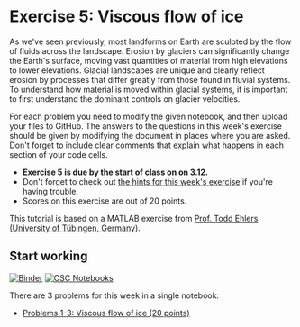 # Exercise 5: Viscous flow of ice

As we've seen previously, most landforms on Earth are sculpted by the flow of fluids across the landscape.
Erosion by glaciers can significantly change the Earth's surface, moving vast quantities of material from high elevations to lower elevations.
Glacial landscapes are unique and clearly reflect erosion by processes that differ greatly from those found in fluvial systems.
To understand how material is moved within glacial systems, it is important to first understand the dominant controls on glacier velocities.

For each problem you need to modify the given notebook, and then upload your files to GitHub.
The answers to the questions in this week's exercise should be given by modifying the document in places where you are asked.
Don't forget to include clear comments that explain what happens in each section of your code cells.

- **Exercise 5 is due by the start of class on on 3.12.**
- Don't forget to check out [the hints for this week's exercise](https://introqg.github.io/qg/lessons/L5/exercise-5.html) if you're having trouble.
- Scores on this exercise are out of 20 points.

This tutorial is based on a MATLAB exercise from [Prof. Todd Ehlers (University of Tübingen, Germany)](http://www.geo.uni-tuebingen.de/?id=2183).

## Start working

[![Binder](https://mybinder.org/badge.svg)](https://mybinder.org/v2/gh/introqg/notebooks/master?urlpath=lab)
[![CSC Notebooks](https://img.shields.io/badge/launch-CSC%20notebook-blue.svg)](https://notebooks.csc.fi/#/blueprint/26d176ec660943bdbc6aa7f76bca3220)

There are 3 problems for this week in a single notebook:

 - [Problems 1-3: Viscous flow of ice (20 points)](Exercise-5-problems-1-3.ipynb)